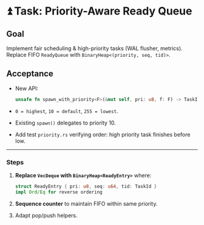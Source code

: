
# ⏫ Task: Priority-Aware Ready Queue

## Goal
Implement fair scheduling & high-priority tasks (WAL flusher, metrics).
Replace FIFO `ReadyQueue` with `BinaryHeap<(priority, seq, tid)>`.

## Acceptance
* New API:

  ```rust
  unsafe fn spawn_with_priority<F>(&mut self, pri: u8, f: F) -> TaskId;
  ```

* `0 = highest`, `10 = default`, `255 = lowest`.

- Existing `spawn()` delegates to priority 10.

- Add test `priority.rs` verifying order: high priority task finishes before low.

---

### Steps

1. **Replace `VecDeque` with `BinaryHeap<ReadyEntry>`** where:

   ```rust
   struct ReadyEntry { pri: u8, seq: u64, tid: TaskId }
   impl Ord/Eq for reverse ordering
   ```

2. **Sequence counter** to maintain FIFO within same priority.

3. Adapt pop/push helpers.
